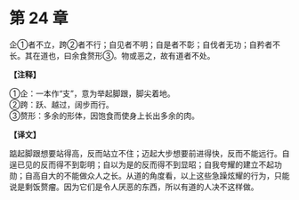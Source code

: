 # 第 24 章

企①者不立，跨②者不行；自见者不明；自是者不彰；自伐者无功；自矜者不长。其在道也，曰余食赘形③。物或恶之，故有道者不处。

**【注释】**

①企：一本作“支”，意为举起脚跟，脚尖着地。    
②跨：跃、越过，阔步而行。    
③赘形：多余的形体，因饱食而使身上长出多余的肉。

**【译文】**

踮起脚跟想要站得高，反而站立不住；迈起大步想要前进得快，反而不能远行。自逞已见的反而得不到彰明；自以为是的反而得不到显昭；自我夸耀的建立不起功勋；自高自大的不能做众人之长。从道的角度看，以上这些急躁炫耀的行为，只能说是剩饭赘瘤。因为它们是令人厌恶的东西，所以有道的人决不这样做。
